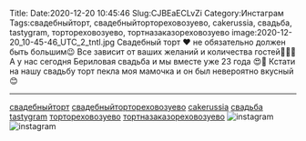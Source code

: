 Title:
Date:2020-12-20 10:45:46
Slug:CJBEaECLvZi
Category:Инстаграм
Tags:свадебныйторт, свадебныйтортореховозуево, cakerussia, свадьба, tastygram, тортореховозуево, тортназаказореховозуево
image:2020-12-20_10-45-46_UTC_2_tntl.jpg
Свадебный торт ❤
не обязательно должен быть большим😉
Все зависит от ваших желаний и количества гостей👭👫👬
А у нас сегодня Бериловая свадьба и мы вместе уже 23 года 😍🥰
Кстати на нашу свадьбу торт пекла моя мамочка  и он был невероятно вкусный 😊
________________________
[свадебныйторт]({tag}свадебныйторт) [свадебныйтортореховозуево]({tag}свадебныйтортореховозуево) [cakerussia]({tag}cakerussia) [свадьба]({tag}свадьба)  [tastygram]({tag}tastygram) [тортореховозуево]({tag}тортореховозуево) [тортназаказореховозуево]({tag}тортназаказореховозуево)
![instagram]({attach}images/2020-12-20_10-45-46_UTC_2.jpg)
![instagram]({attach}images/2020-12-20_10-45-46_UTC_1.jpg)

